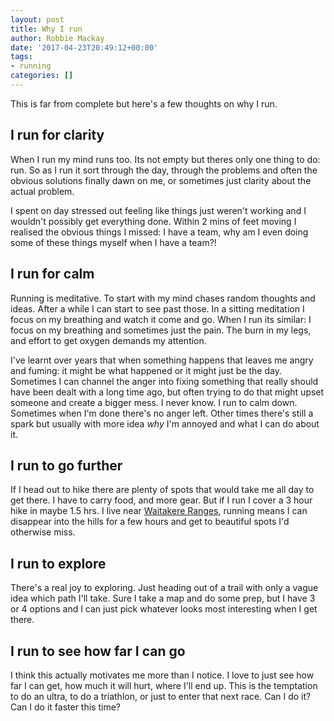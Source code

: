 ```yaml
---
layout: post
title: Why I run
author: Robbie Mackay
date: '2017-04-23T20:49:12+00:00'
tags:
- running
categories: []
---
```



This is far from complete but here's a few thoughts on why I run.


## I run for clarity


When I run my mind runs too. Its not empty but theres only one thing to do: run. So as I run it sort through the day, through the problems and often the obvious solutions finally dawn on me, or sometimes just clarity about the actual problem.


I spent on day stressed out feeling like things just weren't working and I wouldn't possibly get everything done.  Within 2 mins of feet moving I realised the obvious things I missed: I have a team, why am I even doing some of these things myself when I have a team?!


## I run for calm


Running is meditative. To start with my mind chases random thoughts and ideas. After a while I can start to see past those. In a sitting meditation I focus on my breathing and watch it come and go. When I run its similar: I focus on my breathing and sometimes just the pain.  The burn in my legs, and effort to get oxygen demands my attention.


I've learnt over years that when something happens that leaves me angry and fuming: it might be what happened or it might just be the day. Sometimes I can channel the anger into fixing something that really should have been dealt with a long time ago, but often trying to do that might upset someone and create a bigger mess. I never know. I run to calm down. Sometimes when I'm done there's no anger left. Other times there's still a spark but usually with more idea *why* I'm annoyed and what I can do about it.


## I run to go further


If I head out to hike there are plenty of spots that would take me all day to get there. I have to carry food, and more gear. But if I run I cover a 3 hour hike in maybe 1.5 hrs. I live near [Waitakere Ranges](https://en.wikipedia.org/wiki/Waitakere_Ranges), running means I can disappear into the hills for a few hours and get to beautiful spots I'd otherwise miss.


## I run to explore


There's a real joy to exploring. Just heading out of a trail with only a vague idea which path I'll take. Sure I take a map and do some prep, but I have 3 or 4 options and I can just pick whatever looks most interesting when I get there.


## I run to see how far I can go


I think this actually motivates me more than I notice. I love to just see how far I can get, how much it will hurt, where I'll end up. This is the temptation to do an ultra, to do a triathlon, or just to enter that next race. Can I do it? Can I do it faster this time?
